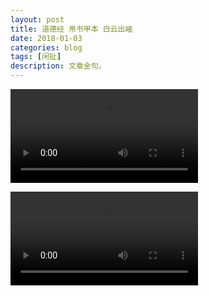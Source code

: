 ```yaml
---
layout: post
title: 道德经 帛书甲本 白云出岫
date: 2018-01-03
categories: blog
tags: [闲扯]
description: 文章金句。
---
```

<video controls="controls" src="http://pgccdn.v.baidu.com/1619351278_2680263457_20170107144954.mp4?authorization=bce-auth-v1%2Fc308a72e7b874edd9115e4614e1d62f6%2F2017-01-07T06%3A53%3A13Z%2F-1%2F%2Fb9e070e3bf19fd6e1cff6337ca11f80eae3fe9fc8621a1c575890c2c88a104b0&responseCacheControl=max-age%3D8640000&responseExpires=Mon%2C+17+Apr+2017+14%3A53%3A13+GMT&xcode=6169d853922d48b021a8ec076b17f1eb7cd19e1d6273e60d&time=1515036032
"></video>

<video controls="controls" src="http://58.51.194.150/wgdcdn.inter.qiyi.com/videos/v1/20140531/fe/c2/a7/2e9268c8d1e444917fd06ded58ce5630.mp4?key=0070e573f90a4b91970f7f8eb853735f&dis_k=689d6671d9d14633fc9c9ec94f06172c&dis_t=1514953582&src=iqiyi.com&uuid=a794c63-5a4c5b6e-be&m=v&qd_ip=7bcfe5eb&qd_p=7bcfe5eb&qd_k=0002c833da3887dbdc01b108dc76a241&qd_src=02020031010000000000&ssl=&ip=123.207.229.235&qd_vip=0&dis_src=vrs&qd_uid=0&qdv=1&qd_tm=1514953582106&wshc_tag=0&wsts_tag=5a4c5b73&wsid_tag=7724d71d&wsiphost=ipdbm
"></video>


